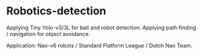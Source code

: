 # Robotics-detection

Applying Tiny Yolo-v3/3L for ball and robot detection.
Applying path finding / navigation for object avoidance.

Application: Nao-v6 robots / Standard Platform League / Dutch Nao Team.

